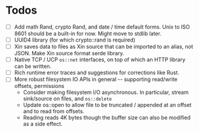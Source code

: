 # Todos

- [ ] Add math Rand, crypto Rand, and date / time default forms. Unix to ISO 8601 should be a built-in for now. Might move to stdlib later.
- [ ] UUID4 library (for which crypto::rand is required)
- [ ] Xin saves data to files as Xin source that can be imported to an alias, not JSON. Make Xin source format serde library.
- [ ] Native TCP / UCP `os::net` interfaces, on top of which an HTTP library can be written.
- [ ] Rich runtime error traces and suggestions for corrections like Rust.
- [ ] More robust filesystem IO APIs in general -- supporting read/write offsets, permissions
    - Consider making filesystem I/O asynchronous. In particular, stream sink/source on files, and `os::delete`
    - Update os::open to allow file to be truncated / appended at an offset and to read from offsets.
    - Reading reads 4K bytes though the buffer size can also be modified as a side effect.
